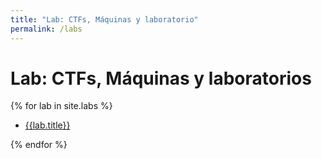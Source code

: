 ```yaml
---
title: "Lab: CTFs, Máquinas y laboratorio"
permalink: /labs
---
```

# Lab: CTFs, Máquinas y laboratorios
<div>
	{% for lab in site.labs %}   
	<ul>
		<li><a href="{{lab.url}}">{{lab.title}}</a></li>
	</ul>	
	{% endfor %}
</div>